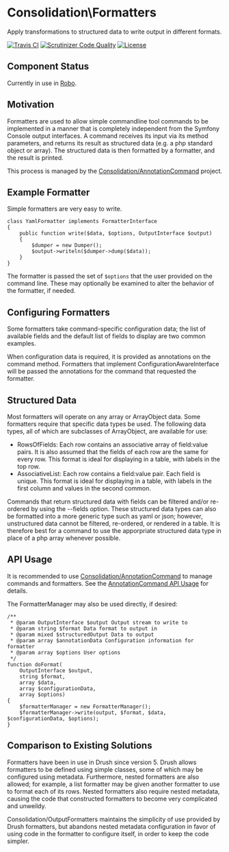 # Consolidation\Formatters

Apply transformations to structured data to write output in different formats.

[![Travis CI](https://travis-ci.org/consolidation-org/output-formatters.svg?branch=master)](https://travis-ci.org/consolidation-org/output-formatters) [![Scrutinizer Code Quality](https://scrutinizer-ci.com/g/consolidation-org/output-formatters/badges/quality-score.png?b=master)](https://scrutinizer-ci.com/g/consolidation-org/output-formatters/?branch=master) [![License](https://poser.pugx.org/consolidation/output-formatters/license)](https://packagist.org/packages/consolidation/output-formatters)

## Component Status

Currently in use in [Robo](https://github.com/Codegyre/Robo).

## Motivation

Formatters are used to allow simple commandline tool commands to be implemented in a manner that is completely independent from the Symfony Console output interfaces.  A command receives its input via its method parameters, and returns its result as structured data (e.g. a php standard object or array).  The structured data is then formatted by a formatter, and the result is printed.

This process is managed by the [Consolidation/AnnotationCommand](https://github.com/consolidation-org/annotation-command) project.

## Example Formatter

Simple formatters are very easy to write.
```
class YamlFormatter implements FormatterInterface
{
    public function write($data, $options, OutputInterface $output)
    {
        $dumper = new Dumper();
        $output->writeln($dumper->dump($data));
    }
}
```
The formatter is passed the set of `$options` that the user provided on the command line. These may optionally be examined to alter the behavior of the formatter, if needed.

## Configuring Formatters

Some formatters take command-specific configuration data; the list of available fields and the default list of fields to display are two common examples.

When configuration data is required, it is provided as annotations on the command method. Formatters that implement ConfigurationAwareInterface will be passed the annotations for the command that requested the formatter.

## Structured Data

Most formatters will operate on any array or ArrayObject data. Some formatters require that specific data types be used. The following data types, all of which are subclasses of ArrayObject, are available for use:

- RowsOfFields: Each row contains an associative array of field:value pairs. It is also assumed that the fields of each row are the same for every row. This format is ideal for displaying in a table, with labels in the top row.
- AssociativeList: Each row contains a field:value pair. Each field is unique. This format is ideal for displaying in a table, with labels in the first column and values in the second common.

Commands that return structured data with fields can be filtered and/or re-ordered by using the --fields option. These structured data types can also be formatted into a more generic type such as yaml or json; however, unstructured data cannot be filtered, re-ordered, or rendered in a table. It is therefore best for a command to use the apporpriate structured data type in place of a php array whenever possible.

## API Usage

It is recommended to use [Consolidation/AnnotationCommand](https://github.com/consolidation-org/annotation-command) to manage commands and formatters.  See the [AnnotationCommand API Usage](https://github.com/consolidation-org/annotation-command#api-usage) for details.

The FormatterManager may also be used directly, if desired:
```
/**
 * @param OutputInterface $output Output stream to write to
 * @param string $format Data format to output in
 * @param mixed $structuredOutput Data to output
 * @param array $annotationData Configuration information for formatter
 * @param array $options User options
 */
function doFormat(
    OutputInterface $output,
    string $format, 
    array $data,
    array $configurationData, 
    array $options) 
{
    $formatterManager = new FormatterManager();
    $formatterManager->write(output, $format, $data, $configurationData, $options);
}
```
## Comparison to Existing Solutions

Formatters have been in use in Drush since version 5. Drush allows formatters to be defined using simple classes, some of which may be configured using metadata. Furthermore, nested formatters are also allowed; for example, a list formatter may be given another formatter to use to format each of its rows. Nested formatters also require nested metadata, causing the code that constructed formatters to become very complicated and unweildy.

Consolidation/OutputFormatters maintains the simplicity of use provided by Drush formatters, but abandons nested metadata configuration in favor of using code in the formatter to configure itself, in order to keep the code simpler.

